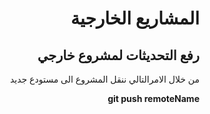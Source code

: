 <div dir=rtl>

# المشاريع الخارجية

## رفع التحديثات لمشروع خارجي

من خلال الامرالتالي ننقل المشروع الى مستودع جديد 

**git push remoteName**
</div>